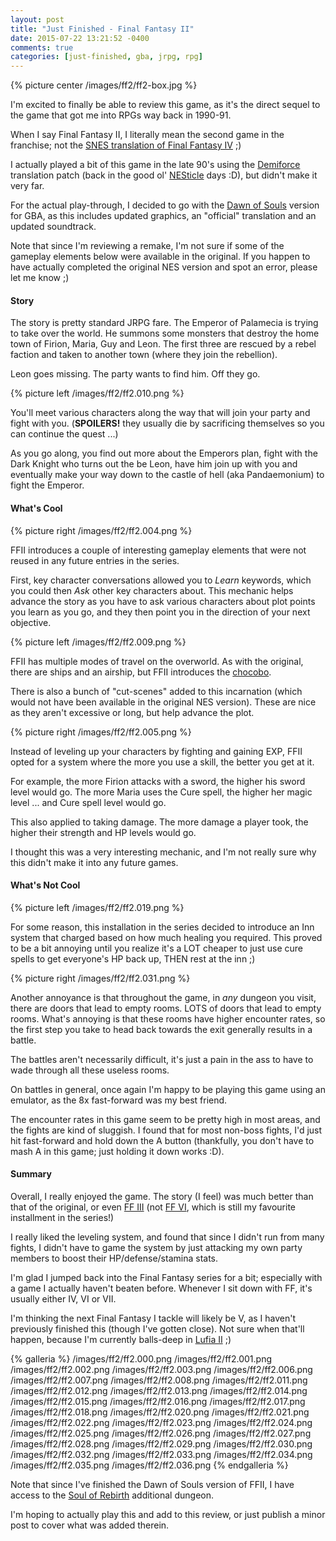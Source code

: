 ```yaml
---
layout: post
title: "Just Finished - Final Fantasy II"
date: 2015-07-22 13:21:52 -0400
comments: true
categories: [just-finished, gba, jrpg, rpg]
---
```


{% picture center /images/ff2/ff2-box.jpg %}

I'm excited to finally be able to review this game, as it's the direct sequel to the game that got me into RPGs way back in 1990-91.

When I say Final Fantasy II, I literally mean the second game in the franchise; not the [SNES translation of Final Fantasy IV](https://en.wikipedia.org/wiki/Final_Fantasy_IV#North_American_localization) ;)

I actually played a bit of this game in the late 90's using the [Demiforce](http://www.romhacking.net/translations/139/) translation patch (back in the good ol' [NESticle](http://bloodlust.zophar.net/NESticle/nes.html) days :D), but didn't make it very far.

For the actual play-through, I decided to go with the [Dawn of Souls](http://finalfantasy.wikia.com/wiki/Final_Fantasy_I_%26_II:_Dawn_of_Souls) version for GBA, as this includes updated graphics, an "official" translation and an updated soundtrack.

<!-- more -->

Note that since I'm reviewing a remake, I'm not sure if some of the gameplay elements below were available in the original. If you happen to have actually completed the original NES version and spot an error, please let me know ;)

<h4>Story</h4>

The story is pretty standard JRPG fare. The Emperor of Palamecia is trying to take over the world. He summons some monsters that destroy the home town of Firion, Maria, Guy and Leon. The first three are rescued by a rebel faction and taken to another town (where they join the rebellion).

Leon goes missing. The party wants to find him. Off they go.

{% picture left /images/ff2/ff2.010.png %}

You'll meet various characters along the way that will join your party and fight with you. (**SPOILERS!** they usually die by sacrificing themselves so you can continue the quest ...)

As you go along, you find out more about the Emperors plan, fight with the Dark Knight who turns out the be Leon, have him join up with you and eventually make your way down to the castle of hell (aka Pandaemonium) to fight the Emperor.

<h4>What's Cool</h4>

{% picture right /images/ff2/ff2.004.png %}

FFII introduces a couple of interesting gameplay elements that were not reused in any future entries in the series.

First, key character conversations allowed you to *Learn* keywords, which you could then *Ask* other key characters about. This mechanic helps advance the story as you have to ask various characters about plot points you learn as you go, and they then point you in the direction of your next objective.

{% picture left /images/ff2/ff2.009.png %}

FFII has multiple modes of travel on the overworld. As with the original, there are ships and an airship, but FFII introduces the [chocobo](https://en.wikipedia.org/wiki/Chocobo).

There is also a bunch of "cut-scenes" added to this incarnation (which would not have been available in the original NES version). These are nice as they aren't excessive or long, but help advance the plot.

{% picture right /images/ff2/ff2.005.png %}

Instead of leveling up your characters by fighting and gaining EXP, FFII opted for a system where the more you use a skill, the better you get at it.

For example, the more Firion attacks with a sword, the higher his sword level would go. The more Maria uses the Cure spell, the higher her magic level ... and Cure spell level would go.

This also applied to taking damage. The more damage a player took, the higher their strength and HP levels would go.

I thought this was a very interesting mechanic, and I'm not really sure why this didn't make it into any future games.

<h4>What's Not Cool</h4>

{% picture left /images/ff2/ff2.019.png %}

For some reason, this installation in the series decided to introduce an Inn system that charged based on how much healing you required. This proved to be a bit annoying until you realize it's a LOT cheaper to just use cure spells to get everyone's HP back up, THEN rest at the inn ;)

{% picture right /images/ff2/ff2.031.png %}

Another annoyance is that throughout the game, in *any* dungeon you visit, there are doors that lead to empty rooms. LOTS of doors that lead to empty rooms. What's annoying is that these rooms have higher encounter rates, so the first step you take to head back towards the exit generally results in a battle.

The battles aren't necessarily difficult, it's just a pain in the ass to have to wade through all these useless rooms.

On battles in general, once again I'm happy to be playing this game using an emulator, as the 8x fast-forward was my best friend.

The encounter rates in this game seem to be pretty high in most areas, and the fights are kind of sluggish. I found that for most non-boss fights, I'd just hit fast-forward and hold down the A button (thankfully, you don't have to mash A in this game; just holding it down works :D).

<h4>Summary</h4>

Overall, I really enjoyed the game. The story (I feel) was much better than that of the original, or even [FF III](https://en.wikipedia.org/wiki/Final_Fantasy_III) (not [FF VI](https://en.wikipedia.org/wiki/Final_Fantasy_VI), which is still my favourite installment in the series!)

I really liked the leveling system, and found that since I didn't run from many fights, I didn't have to game the system by just attacking my own party members to boost their HP/defense/stamina stats.

I'm glad I jumped back into the Final Fantasy series for a bit; especially with a game I actually haven't beaten before. Whenever I sit down with FF, it's usually either IV, VI or VII.

I'm thinking the next Final Fantasy I tackle will likely be V, as I haven't previously finished this (though I've gotten close). Not sure when that'll happen, because I'm currently balls-deep in [Lufia II](https://en.wikipedia.org/wiki/Lufia_II:_Rise_of_the_Sinistrals) ;)

{% galleria %}
/images/ff2/ff2.000.png
/images/ff2/ff2.001.png
/images/ff2/ff2.002.png
/images/ff2/ff2.003.png
/images/ff2/ff2.006.png
/images/ff2/ff2.007.png
/images/ff2/ff2.008.png
/images/ff2/ff2.011.png
/images/ff2/ff2.012.png
/images/ff2/ff2.013.png
/images/ff2/ff2.014.png
/images/ff2/ff2.015.png
/images/ff2/ff2.016.png
/images/ff2/ff2.017.png
/images/ff2/ff2.018.png
/images/ff2/ff2.020.png
/images/ff2/ff2.021.png
/images/ff2/ff2.022.png
/images/ff2/ff2.023.png
/images/ff2/ff2.024.png
/images/ff2/ff2.025.png
/images/ff2/ff2.026.png
/images/ff2/ff2.027.png
/images/ff2/ff2.028.png
/images/ff2/ff2.029.png
/images/ff2/ff2.030.png
/images/ff2/ff2.032.png
/images/ff2/ff2.033.png
/images/ff2/ff2.034.png
/images/ff2/ff2.035.png
/images/ff2/ff2.036.png
{% endgalleria %}
<br />

Note that since I've finished the Dawn of Souls version of FFII, I have access to the [Soul of Rebirth](http://finalfantasy.wikia.com/wiki/Soul_of_Rebirth) additional dungeon.

I'm hoping to actually play this and add to this review, or just publish a minor post to cover what was added therein.